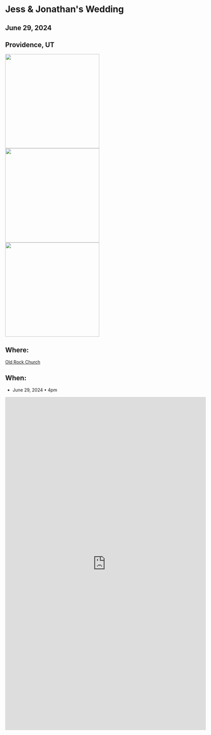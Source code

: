 # Jess & Jonathan's Wedding
## June 29, 2024
## Providence, UT

<p float="left">
  <img src="/pictures/summer_utah_1.jpg" width="300" />
  <img src="/pictures/summer_utah_2.jpg" width="300" /> 
  <img src="/pictures/summer_utah_4.jpg" width="300" /> 
</p>

## Where: 
[Old Rock Church](https://oldrockchurch.com/)

## When:
- June 29, 2024 • 4pm

<iframe src="https://docs.google.com/forms/d/e/1FAIpQLSdg0v7PWcbjbDapeu2auTm6qU7A0672k2GflRwkfPhxafHpbA/viewform?embedded=true" width="640" height="1061" frameborder="0" marginheight="0" marginwidth="0">Loading…</iframe>

